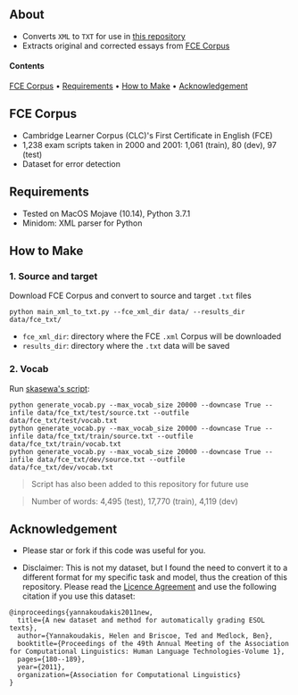 ## About
* Converts `XML` to `TXT` for use in [this repository](https://github.com/skasewa/wronging)
* Extracts original and corrected essays from [FCE Corpus](https://www.ilexir.co.uk/datasets/index.html)

#### Contents
[FCE Corpus](#fce-corpus) • [Requirements](#requirements) • [How to Make](#how-to-make) • [Acknowledgement](#acknowledgement) 

## FCE Corpus
* Cambridge Learner Corpus (CLC)'s First Certificate in English (FCE)
* 1,238 exam scripts taken in 2000 and 2001: 1,061 (train), 80 (dev), 97 (test)
* Dataset for error detection

## Requirements
* Tested on MacOS Mojave (10.14), Python 3.7.1
* Minidom: XML parser for Python

## How to Make
### 1. Source and target
Download FCE Corpus and convert to source and target `.txt` files
```
python main_xml_to_txt.py --fce_xml_dir data/ --results_dir data/fce_txt/
```
  + `fce_xml_dir`: directory where the FCE `.xml` Corpus will be downloaded
  + `results_dir`: directory where the `.txt` data will be saved

### 2. Vocab
Run [skasewa's script](https://github.com/skasewa/wronging/blob/master/seq2seq/bin/tools/generate_vocab.py):
```
python generate_vocab.py --max_vocab_size 20000 --downcase True --infile data/fce_txt/test/source.txt --outfile data/fce_txt/test/vocab.txt
python generate_vocab.py --max_vocab_size 20000 --downcase True --infile data/fce_txt/train/source.txt --outfile data/fce_txt/train/vocab.txt
python generate_vocab.py --max_vocab_size 20000 --downcase True --infile data/fce_txt/dev/source.txt --outfile data/fce_txt/dev/vocab.txt
```
> Script has also been added to this repository for future use

> Number of words: 4,495 (test), 17,770 (train), 4,119 (dev)

## Acknowledgement
* Please star or fork if this code was useful for you.

* Disclaimer: This is not my dataset, but I found the need to convert it to a different format for my specific task and model, thus the creation of this repository. Please read the [Licence Agreement](https://www.ilexir.co.uk/datasets/index.html) and use the following citation if you use this dataset:  
```
@inproceedings{yannakoudakis2011new,
  title={A new dataset and method for automatically grading ESOL texts},
  author={Yannakoudakis, Helen and Briscoe, Ted and Medlock, Ben},
  booktitle={Proceedings of the 49th Annual Meeting of the Association for Computational Linguistics: Human Language Technologies-Volume 1},
  pages={180--189},
  year={2011},
  organization={Association for Computational Linguistics}
}
```
